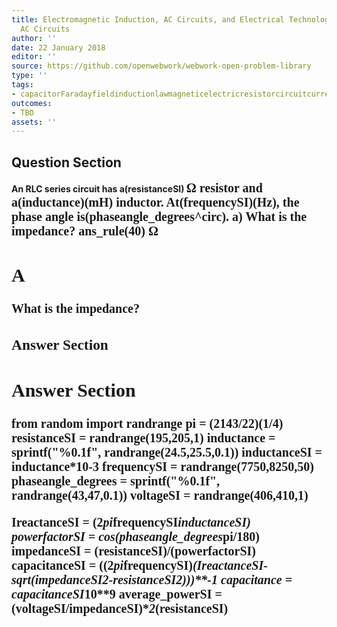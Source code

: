 ```yaml
---
title: Electromagnetic Induction, AC Circuits, and Electrical Technologies - RLC Series
  AC Circuits
author: ''
date: 22 January 2018
editor: ''
source: https://github.com/openwebwork/webwork-open-problem-library
type: ''
tags:
- capacitorFaradayfieldinductionlawmagneticelectricresistorcircuitcurrentresistorfrequencypower
outcomes:
- TBD
assets: ''
---
```


## Question Section 

<b>
An RLC series circuit has a(resistanceSI) <span style="font-family: 'Times'; font-size: 20px";>&Omega;<span> resistor and a(inductance)(mH) inductor. At(frequencySI)(Hz), the phase angle is(phaseangle_degrees^circ).
a) What is the impedance?
ans_rule(40) <span style="font-family: 'Times'; font-size: 20px";>&Omega;<span>

## A
What is the impedance?
### Answer Section


## Answer Section

from random import randrange
pi = (2143/22)**(1/4)
resistanceSI = randrange(195,205,1)
inductance = sprintf("%0.1f", randrange(24.5,25.5,0.1))
inductanceSI = inductance*10**-3
frequencySI = randrange(7750,8250,50)
phaseangle_degrees = sprintf("%0.1f", randrange(43,47,0.1))
voltageSI = randrange(406,410,1)

IreactanceSI = (2*pi*frequencySI*inductanceSI)
powerfactorSI = cos(phaseangle_degrees*pi/180)
impedanceSI = (resistanceSI)/(powerfactorSI)
capacitanceSI = ((2*pi*frequencySI)*(IreactanceSI-sqrt(impedanceSI**2-resistanceSI**2)))**-1
capacitance = capacitanceSI*10**9
average_powerSI = (voltageSI/impedanceSI)**2*(resistanceSI)